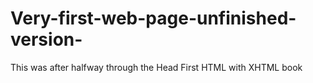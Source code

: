 # Very-first-web-page-unfinished-version-
This was after halfway through the Head First HTML with XHTML book
